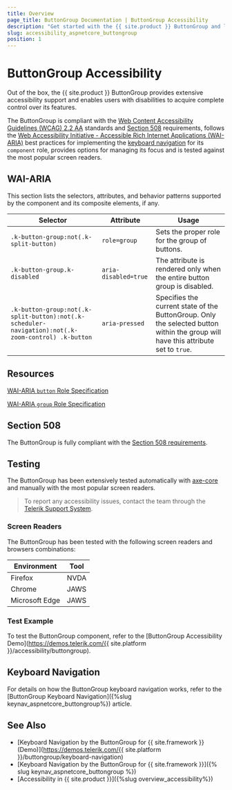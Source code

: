 ```yaml
---
title: Overview
page_title: ButtonGroup Documentation | ButtonGroup Accessibility
description: "Get started with the {{ site.product }} ButtonGroup and learn about its accessibility support for WAI-ARIA, Section 508, and WCAG 2.2."
slug: accessibility_aspnetcore_buttongroup
position: 1
---
```


# ButtonGroup Accessibility





Out of the box, the {{ site.product }} ButtonGroup provides extensive accessibility support and enables users with disabilities to acquire complete control over its features.


The ButtonGroup is compliant with the [Web Content Accessibility Guidelines (WCAG) 2.2 AA](https://www.w3.org/TR/WCAG22/) standards and [Section 508](https://www.section508.gov/) requirements, follows the [Web Accessibility Initiative - Accessible Rich Internet Applications (WAI-ARIA)](https://www.w3.org/WAI/ARIA/apg/) best practices for implementing the [keyboard navigation](#keyboard-navigation) for its `component` role, provides options for managing its focus and is tested against the most popular screen readers.

## WAI-ARIA


This section lists the selectors, attributes, and behavior patterns supported by the component and its composite elements, if any.

| Selector | Attribute | Usage |
| -------- | --------- | ----- |
| `.k-button-group:not(.k-split-button)` | `role=group` | Sets the proper role for the group of buttons. |
| `.k-button-group.k-disabled` | `aria-disabled=true` | The attribute is rendered only when the entire button group is disabled. |
| `.k-button-group:not(.k-split-button):not(.k-scheduler-navigation):not(.k-zoom-control) .k-button` | `aria-pressed` | Specifies the current state of the ButtonGroup. Only the selected button within the group will have this attribute set to `true`. |

## Resources

[WAI-ARIA `button` Role Specification](https://www.w3.org/TR/wai-aria-1.2/#button)

[WAI-ARIA `group` Role Specification](https://www.w3.org/TR/wai-aria-1.2/#group)

## Section 508


The ButtonGroup is fully compliant with the [Section 508 requirements](http://www.section508.gov/).

## Testing


The ButtonGroup has been extensively tested automatically with [axe-core](https://github.com/dequelabs/axe-core) and manually with the most popular screen readers.

> To report any accessibility issues, contact the team through the [Telerik Support System](https://www.telerik.com/account/support-center).

### Screen Readers


The ButtonGroup has been tested with the following screen readers and browsers combinations:

| Environment | Tool |
| ----------- | ---- |
| Firefox | NVDA |
| Chrome | JAWS |
| Microsoft Edge | JAWS |



### Test Example

To test the ButtonGroup component, refer to the [ButtonGroup Accessibility Demo](https://demos.telerik.com/{{ site.platform }}/accessibility/buttongroup).

## Keyboard Navigation

For details on how the ButtonGroup keyboard navigation works, refer to the [ButtonGroup Keyboard Navigation]({%slug keynav_aspnetcore_buttongroup%}) article.

## See Also

* [Keyboard Navigation by the ButtonGroup for {{ site.framework }} (Demo)](https://demos.telerik.com/{{ site.platform }}/buttongroup/keyboard-navigation)
* [Keyboard Navigation by the ButtonGroup for {{ site.framework }}]({% slug keynav_aspnetcore_buttongroup %})
* [Accessibility in {{ site.product }}]({%slug overview_accessibility%})
